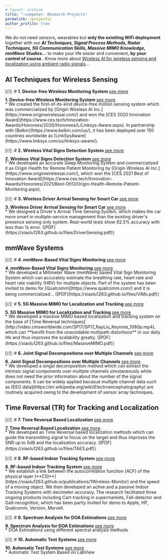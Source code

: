 ```yaml
---
# layout: archive
title: ":computer: Research Projects"
permalink: /projects/
author_profile: true
---
```

We do not need sensors, wearables but <b> only the exisiting WiFi deployment </b> together with our ***AI Techniques, Signal Process Methods, Radar Techniques, 5G Communication Skills, Massive MIMO Knowledge, mmWave Studies...*** to make your life easier and convenient, <b> by your control of course </b>. Know more about [Wireless AI for wireless sensing and localization using ambient radio signals](https://www.originwirelessai.com/)...

<style> div.a { line-height: 68%;} </style> 
<style> ol {margin:0; padding:0;} </style> 
<style> ul.b {list-style-type: disc;} </style>  
## AI Techniques for Wireless Sensing <br/>
[//]: # <b> 1. Device-free Wireless Monitoring System </b> [see more](https://xiaolu1263.github.io/publications/1Wireless-Monitor) <br/>
<div class="a"> <b>1. Device-free Wireless Monitoring System </b> <a href="https://xiaolu1263.github.io/publications/1Wireless-Monitor">see more </a> </div>
  * We created the first-of-its-kind device-free motion sensing system which was commercialized by [Origin Wireless AI Inc.](https://www.originwirelessai.com/) and won the [CES 2020 Innovation Award](https://www.ces.tech/Innovation-Awards/Honorees/2020/Honorees/L/Linksys-Aware.aspx). In partnership with [Belkin](https://www.belkin.com/us/), it has been deployed over 150 countries worldwide as [LinkSysAware](https://www.linksys.com/us/linksys-aware/). <br/>
 
[//]: # <b> 2. Wireless Vital Signs Detection System </b> [see more](https://xiaolu1263.github.io/publications/2Wireless-Vital-Sign)
<div class="a"> <b>2. Wireless Vital Signs Detection System </b> <a href="https://xiaolu1263.github.io/publications/2Wireless-Vital-Sign">see more </a> </div>
  * We developed an accurate Sleep Monitoring System and commercialized it as Origin Health for Remote Patient Monitoring by [Origin Wireless AI Inc.](https://www.originwirelessai.com/), which won the [CES 2021 Best of Innovation Award](https://www.ces.tech/Innovation-Awards/Honorees/2021/Best-Of/O/Origin-Health-Remote-Patient-Monitoring.aspx).

[//]: # <b> 3. Wireless Driver Arrival Sensing for Smart Car </b> [see more](https://xiaolu1263.github.io/publications/3Wireless-Driver-Sensing)
<div class="a"> <b>3. Wireless Driver Arrival Sensing for Smart Car </b> <a href="https://xiaolu1263.github.io/publications/3Wireless-Driver-Sensing">see more </a> </div>
  * We designed a Driver's Arrival Time Sensing System, which makes the car more smart in multiple-service management than the existing driver's presence sensing only system. Real-world tests show 92.5% accuracy with less than 1s error. ([PDF](https://xiaolu1263.github.io/files/DriverSensing.pdf))

## mmWave Systems
[//]: # <b> 4. mmWave-Based Vital Signs Monitoring </b> [see more](https://xiaolu1263.github.io/publications/4mmWave-Based-Vital-Sign)
<div class="a"> <b>4. mmWave-Based Vital Signs Monitoring </b> <a href="https://xiaolu1263.github.io/publications/4mmWave-Based-Vital-Sign">see more </a> </div>
  * We developed a Millimeter Wave (mmWave) based Vital Sign Monitoring System which can accurately estimate the breathing rate, heart rate and heart rate viability (HRV) for multiple objects. Part of the system has been invited to demo for [Qualcomm](https://www.qualcomm.com/) and it is being commercialized... ([PDF](https://xiaolu1263.github.io/files/ViMo.pdf)） 

[//]: # <b> 5. 5G Massive MIMO for Localization and Tracking </b> [see more](https://xiaolu1263.github.io/publications/5MassiveMIMOLocalization)
<div class="a"> <b>5. 5G Massive MIMO for Localization and Tracking </b> <a href="https://xiaolu1263.github.io/publications/5MassiveMIMOLocalization">see more </a> </div>
  * We developed a massive MIMO based localization and tracking system on the base of [Time Reversal techniques](http://video.cmsworldwide.com/SP17/SP17_RayLiu_Keynote_1080p.mp4), which can **benifit from the unavoidable multipath distortions** in our daily life and thus improves the scalability greatly. ([PDF](https://xiaolu1263.github.io/files/MassiveMIMO.pdf)）
 
 [//]: # <b> 6. Joint Signal Decompositions over Multiple Channels</b> [see more](https://xiaolu1263.github.io/publications/10SMVMD) <br /> 
 <div class="a"> <b>6. Joint Signal Decompositions over Multiple Channels </b> <a href="https://xiaolu1263.github.io/publications/10SMVMD">see more </a> </div>
  * We developed a singal decomposition method which can extract the intrinsic signal components over multiple channels simutaneously while does not need the prior information about the number of the signal components. It can be widely applied becasue multiple channel data such as [EEG data](https://en.wikipedia.org/wiki/Electroencephalography) are routinely acquired owing to the development of sensor array techniques.

## Time Reversal (TR) for Tracking and Localization
[//]: # <b> 7. Time Reversal Based Localization </b> [see more](https://xiaolu1263.github.io/publications/6TRLocalization)
<div class="a"> <b>7. Time Reversal Based Localization </b> <a href="https://xiaolu1263.github.io/publications/6TRLocalization">see more </a> </div>
  * We developed an Time Reversal based localization methods which can guide the transmitting signal to focus on the target and thus improves the SNR up to 5dB and the localization accuracy. ([PDF](https://xiaolu1263.github.io/files/TAES.pdf)）

[//]: # <b> 8. RF-based Indoor Tracking System </b> [see more](https://xiaolu1263.github.io/publications/7RF-Indoor-Tracking)
<div class="a"> <b>8. RF-based Indoor Tracking System  </b> <a href="https://xiaolu1263.github.io/publications/7RF-Indoor-Tracking">see more </a> </div>
  * We establish a link between the autocorrelation function (ACF) of the physical layer [**CSI**](https://xiaolu1263.github.io/publications/1Wireless-Monitor) and the speed of a moving object. We then developed an active and a passive Indoor Tracking Systems with decimeter-accuracy. The research facilitated three ongoing products including Cart-tracking in supermarkets, Fall-detector and Gait-recognition, which has been partly invited for demo to Apple, HP, Qualcomm, Verizon, Marvell.

[//]: # <b> 9. Spectrum Analysis for DOA Estimations </b> [see more](https://xiaolu1263.github.io/publications/9SpectrumAnalysisDOA) <br /> 
<div class="a"> <b>9. Spectrum Analysis for DOA Estimations </b> <a href="https://xiaolu1263.github.io/publications/9SpectrumAnalysisDOA">see more </a> </div>
  * DOA Estimations using different spectral analysis methods <br />
 
[//]: # <b> 10. Automatic Test Systems </b> [see more](https://xiaolu1263.github.io/publications/8TRTest-LabView) <br /> 
<div class="a"> <b>10. Automatic Test Systems</b> <a href="https://xiaolu1263.github.io/publications/8TRTest-LabView">see more </a> </div>
  * Automatic Test System Based on LabView <br />
